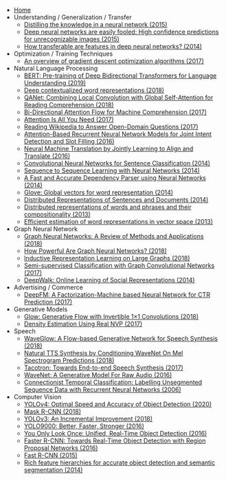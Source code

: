 - [Home](/)
- Understanding / Generalization / Transfer
    * [Distilling the knowledge in a neural network (2015)](understanding-generalization-transfer/distilling-the-knowledge-in-a-neural-network.md)
    * [Deep neural networks are easily fooled: High confidence predictions for unrecognizable images (2015)](understanding-generalization-transfer/deep-neural-networks-are-easily-fooled-high-confidence-predictions-for-unrecognizable-images.md)
    * [How transferable are features in deep neural networks? (2014)](understanding-generalization-transfer/how-transferable-are-features-in-deep-neural-networks.md)
- Optimization / Training Techniques
    * [An overview of gradient descent optimization algorithms (2017)](optimization-training-techniques/an-overview-of-gradient-descent-optimization-algorithms.md)
- Natural Language Processing
    - [BERT: Pre-training of Deep Bidirectional Transformers for Language Understanding (2019)](nlp/bert.md)
    - [Deep contextualized word representations (2018)](nlp/elmo.md)
    - [QANet: Combining Local Convolution with Global Self-Attention for Reading Comprehension (2018)](nlp/QANet.md)
    - [Bi-Directional Attention Flow for Machine Comprehension (2017)](nlp/BiDAF.md)
    - [Attention Is All You Need (2017)](nlp/attention-is-all-you-need.md)
    - [Reading Wikipedia to Answer Open-Domain Questions (2017)](nlp/dr-qa.md)
    - [Attention-Based Recurrent Neural Network Models for Joint Intent Detection and Slot Filling (2016)](nlp/attention-based-recurrent-neural-network-models-for-joint-intent-detection-and-slot-filling.md)
    - [Neural Machine Translation by Jointly Learning to Align and Translate (2016)](nlp/neural-machine-translation-by-jointly-learning-to-align-and-translate.md)
    - [Convolutional Neural Networks for Sentence Classification (2014)](nlp/CNN-for-sentence-classification.md)
    - [Sequence to Sequence Learning with Neural Networks (2014)](nlp/sequence-to-sequence-learning-with-neural-networks.md)
    - [A Fast and Accurate Dependency Parser using Neural Networks (2014)](nlp/a-fast-and-accurate-dependency-parser-using-nural-networks.md)
    - [Glove: Global vectors for word representation (2014)](nlp/GloVe.md)
    - [Distributed Representations of Sentences and Documents (2014)](nlp/doc2vec.md)
    - [Distributed representations of words and phrases and their compositionality (2013)](nlp/distributed-representations-of-words-and-phrases-and-their-compositionality.md)
    - [Efficient estimation of word representations in vector space (2013)](nlp/efficient-estimation-of-word-representations-in-vector-space.md)
- Graph Neural Network
    - [Graph Neural Networks: A Review of Methods and Applications (2018)](gnn/graph-neural-networks-a-review-of-methods-and-applications.md)
    - [How Powerful Are Graph Neural Networks? (2018)](gnn/gin.md)
    - [Inductive Representation Learning on Large Graphs (2018)](gnn/graph-sage.md)
    - [Semi-supervised Classification with Graph Convolutional Networks (2017)](gnn/gcn.md)
    - [DeepWalk: Online Learning of Social Representations (2014)](gnn/deep-walk.md)
- Advertising / Commerce
    * [DeepFM: A Factorization-Machine based Neural Network for CTR Prediction (2017)](advertising-commerce/deepfm.md)
- Generative Models
  - [Glow: Generative Flow with Invertible 1×1 Convolutions (2018)](generative/glow.md)
  - [Density Estimation Using Real NVP (2017)](generative/density-estimation-using-real-nvp.md)
- Speech
    - [WaveGlow: A Flow-based Generative Network for Speech Synthesis (2018)](speech/waveglow.md)
    - [Natural TTS Synthesis by Conditioning WaveNet On Mel Spectrogram Predictions (2018)](speech/tacotron2.md)
    - [Tacotron: Towards End-to-end Speech Synthesis (2017)](speech/tacotron.md)
    - [WaveNet: A Generative Model For Raw Audio (2016)](speech/wavenet.md)
    - [Connectionist Temporal Classification: Labelling Unsegmented Sequence Data with Recurrent Neural Networks (2006)](speech/ctc.md)
- Computer Vision
  - [YOLOv4: Optimal Speed and Accuracy of Object Detection (2020)](cv/yolo-v4.md)
  - [Mask R-CNN (2018)](cv/mask-rcnn.md)
  - [YOLOv3: An Incremental Improvement (2018)](cv/yolo-v3.md)
  - [YOLO9000: Better, Faster, Stronger (2016)](cv/yolo-v2.md)
  - [You Only Look Once: Unified, Real-Time Object Detection (2016)](cv/yolo-v1.md)
  - [Faster R-CNN: Towards Real-Time Object Detection with Region Proposal Networks (2016)](cv/faster-rcnn.md)
  - [Fast R-CNN (2015)](cv/fast-rcnn.md)
  - [Rich feature hierarchies for accurate object detection and semantic segmentation (2014)](cv/rcnn.md)

